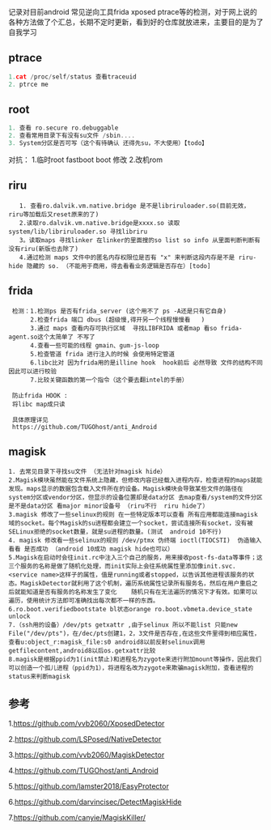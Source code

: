 记录对目前android 常见逆向工具frida xposed ptrace等的检测，对于网上说的各种方法做了个汇总，长期不定时更新，看到好的仓库就放进来，主要目的是为了自我学习



## ptrace

```c
1.cat /proc/self/status 查看traceuid
2. ptrce me
```





## root

```c
1. 查看 ro.secure ro.debuggable 
2. 查看常用目录下有没有su文件 /sbin....
3. System分区是否可写（这个有待确认 还得先su，不大使用）【todo】
```

对抗：
1.临时root fastboot boot 修改
2.改机rom





## riru

```
   1. 查看ro.dalvik.vm.native.bridge 是不是libriruloader.so(目前无效，riru等加载后又reset原来的了)
   2.读取ro.dalvik.vm.native.bridge是xxxx.so 读取system/lib/libriruloader.so 寻找libriru
   3。读取maps 寻找linker 在linker的里面搜的so list so info 从里面判断判断有没有riru(新版也去除了)
   4.通过检测 maps 文件中的匿名内存权限位是否有 "x" 来判断这段内存是不是 riru-hide 隐藏的 so. （不能用于商用，得去看看业务逻辑是否存在）[todo]
```

## frida

```
 检测：1.检测ps 是否有frida_server (这个用不了 ps -A还是只有它自身)
      2.检查frida 端口 dbus (超级慢,得开另一个线程慢慢看   )
      3.通过 maps 查看内存可执行区域  寻找LIBFRIDA 或者map 看so frida-agent.so这个太简单了 不写了
      4.查看一些可能的线程 gmain、gum-js-loop
      5.检查管道 frida 进行注入的时候 会使用特定管道
      6.libc比对 因为frida用的是illine hook  hook前后 必然导致 文件的结构不同  因此可以进行校验
      7.比较关键函数的第一个指令（这个要去翻intel的手册）

 防止frida HOOK :
 将libc map成只读

 具体原理详见
 https://github.com/TUGOhost/anti_Android
```



## magisk

``` 
1. 去常见目录下寻找su文件 （无法针对magisk hide）
2.Magisk模块虽然能在文件系统上隐藏，但修改内容已经载入进程内存，检查进程的maps就能发现。maps显示的数据包含载入文件所在的设备。Magisk模块会导致某些文件的路径在system分区或vendor分区，但显示的设备位置却是data分区 去map查看/system的文件分区是不是data分区 看major minor设备号 （riru不行  riru hide了）
3.magisk 修改了一些selinux的规则 在一些特定版本可以查看 所有应用都能连接magisk域的socket。每个Magisk的su进程都会建立一个socket，尝试连接所有socket，没有被SELinux拒绝的socket数量，就是su进程的数量。(测试  android 10不行)
4. magisk 修改看一些selinux的规则 /dev/ptmx 伪终端 ioctl(TIOCSTI)  伪造输入 看看 是否成功 （android 10成功 magisk hide也可以） 
5.Magisk在启动时会往init.rc中注入三个自己的服务，用来接收post-fs-data等事件；这三个服务的名称是做了随机化处理，而init实际上会往系统属性里添加像init.svc.<service name>这样子的属性，值是running或者stopped，以告诉其他进程该服务的状态。MagiskDetector就利用了这个机制，遍历系统属性记录所有服务名，然后在用户重启之后就能知道是否有服务的名称发生了变化    随机只有在无法遍历的情况下才有效。如果可以遍历，使用统计方法即可准确找出每次都不一样的东西。
6.ro.boot.verifiedbootstate bl状态orange ro.boot.vbmeta.device_state unlock
7.（ssh用的设备）/dev/pts getxattr ,由于selinux 所以不能list 只能new File("/dev/pts")，在/dec/pts创建1，2，3文件是否存在,在这些文件里得到相应属性，查看u:object_r:magisk_file:s0 android8以前反射selinux调用getfilecontent,android8以后os.getxattr比较
8.magisk是根据ppid为1(init禁止)和进程名为zygote来进行附加mount等操作，因此我们可以创造一个孤儿进程（ppid为1），将进程名改为zygote来欺骗magisk附加，查看进程的status来判断magisk
```







## 参考

1.https://github.com/vvb2060/XposedDetector

2.https://github.com/LSPosed/NativeDetector

3.https://github.com/vvb2060/MagiskDetector

4.https://github.com/TUGOhost/anti_Android

5.https://github.com/lamster2018/EasyProtector

6.https://github.com/darvincisec/DetectMagiskHide

7.https://github.com/canyie/MagiskKiller/